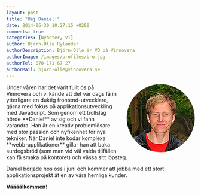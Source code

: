 ```yaml
---
layout: post
title: "Hej Daniel!"
date: 2014-06-30 10:27:15 +0200
comments: true
categories: [Nyheter, Vi]
author: Björn-Olle Rylander
authorDescription: Björn-Olle är VD på Vinnovera.
authorImage: /images/profiles/b-o.jpg
authorTel: 070-171 67 27
authorMail: bjorn-olle@vinnovera.se
---
```

<img src="/images/profiles/daniel.jpg" alt="Daniel" style="border-radius: 50%;display: block;margin: 0 0 0 20px; float:right" />
Under våren har det varit fullt ös på Vinnovera och vi kände att det var dags få in ytterligare en duktig frontend-utvecklare<!--more-->, gärna med fokus på applikationsutveckling med JavaScript. Som genom ett trollslag hörde **Daniel** av sig och vi fann varandra. Han är en kreativ problemlösare med stor passion och nyfikenhet för nya tekniker. När Daniel inte kodar komplexa **webb-applikationer** gillar han att baka surdegsbröd (som man vid väl valda tillfällen kan få smaka på kontoret) och vässa sitt löpsteg.

Daniel började hos oss i juni och kommer att jobba med ett stort applikationsprojekt åt en av våra hemliga kunder.

**Väääälkommen!**

[00]: /images/profiles/daniel.jpg